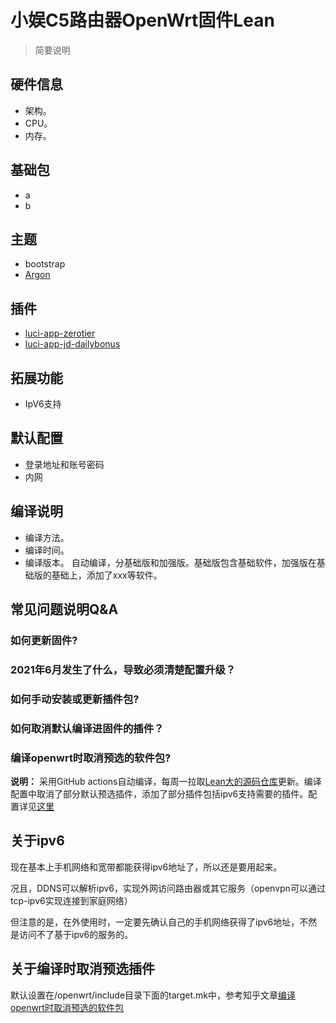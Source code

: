 # 小娱C5路由器OpenWrt固件Lean
>简要说明

## 硬件信息
* 架构。
* CPU。
* 内存。
## 基础包
* a
* b
## 主题
* bootstrap
* [Argon](https://github.com/jerrykuku/luci-theme-argon)
## 插件
* [luci-app-zerotier](https://github.com/coolsnowwolf/lede/tree/master/package/lean/luci-app-zerotier)
* [luci-app-jd-dailybonus](https://github.com/jerrykuku/luci-app-jd-dailybonus)
## 拓展功能
* IpV6支持
## 默认配置
* 登录地址和账号密码
* 内网
## 编译说明
* 编译方法。
* 编译时间。
* 编译版本。
自动编译，分基础版和加强版。基础版包含基础软件，加强版在基础版的基础上，添加了xxx等软件。


## 常见问题说明Q&A

### 如何更新固件?

### 2021年6月发生了什么，导致必须清楚配置升级？

### 如何手动安装或更新插件包?

### 如何取消默认编译进固件的插件？

### 编译openwrt时取消预选的软件包?





**说明：** 采用GitHub actions自动编译，每周一拉取[Lean大的源码仓库](https://github.com/coolsnowwolf/lede)更新。编译配置中取消了部分默认预选插件，添加了部分插件包括ipv6支持需要的插件。配置详见[这里](https://github.com/qughij/openwrt-xiaoyu_xy-c5/blob/master/.github/workflows/build.yml)



## 关于ipv6

现在基本上手机网络和宽带都能获得ipv6地址了，所以还是要用起来。

况且，DDNS可以解析ipv6，实现外网访问路由器或其它服务（openvpn可以通过tcp-ipv6实现连接到家庭网络）

但注意的是，在外使用时，一定要先确认自己的手机网络获得了ipv6地址，不然是访问不了基于ipv6的服务的。


## 关于编译时取消预选插件

默认设置在/openwrt/include目录下面的target.mk中，参考知乎文章[编译openwrt时取消预选的软件包](https://zhuanlan.zhihu.com/p/70656867)
